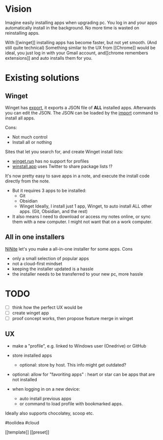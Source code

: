 # Vision
Imagine easily installing apps when upgrading pc. You log in and your apps automatically install in the background. No more time is wasted on reinstalling apps.

With [[winget]] installing apps has become faster, but not yet smooth. (And still quite technical)
Something similar to the UX from [[Chrome]] would be ideal, you just log in with your Gmail account, and[[chrome remembers extensions]] and auto installs them for you.

# Existing solutions

## Winget
Winget has [export], it exports a JSON file of **ALL** installed apps. Afterwards you can edit the JSON. The JSON can be loaded by the [import] command to install all apps.

Cons:
- Not much control
- Install all or nothing

Sites that let you search for, and create Winget install lists:
- [winget.run] has no support for profiles
- [winstall.app] uses Twitter to share package lists !?

It's now pretty easy to save apps in a note, and execute the install code directly from the note.
- But it requires 3 apps to be installed:
	- Git
	- Obsidian
	- Winget
	Ideally, I install just 1 app, Winget, to auto install ALL other apps. (Git, Obsidian, and the rest)
- It also means I need to download or access my notes online, or sync them with a new computer. I might not want that on a work computer.

## All in one installers
[NiNite] let's you make a all-in-one installer for some apps. 
Cons
- only a small selection of popular apps
- not a cloud-first mindset
- keeping the installer updated is a hassle
- the installer needs to be transferred to your new pc, more hassle

# TODO
- [ ] think how the perfect UX would be
- [ ] create winget app
- [ ] proof concept works, then propose feature merge in winget

## UX
- make a "profile", e.g. linked to Windows user (Onedrive) or GitHub 
- store installed apps
	- optional: store by host. This info might get outdated?
- optional: allow for "favoriting apps" : heart or star
	can be apps that are not installed

- when logging in on a new device:
	- auto install previous apps
	- or command to load profile with bookmarked apps.

Ideally also supports chocolatey, scoop etc.

#toolidea #cloud

[export]: https://learn.microsoft.com/en-us/windows/package-manager/winget/export
[import]: https://learn.microsoft.com/en-us/windows/package-manager/winget/import
[winget.run]: https://winget.run/
[winstall.app]: https://winstall.app
[NiNite]: https://ninite.com/

[[template]]
[[preset]]